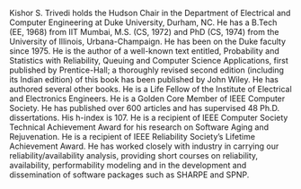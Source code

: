 Kishor S. Trivedi holds the Hudson Chair in the Department of Electrical and Computer Engineering at Duke University, Durham, NC.
He has a B.Tech (EE, 1968) from IIT Mumbai, M.S. (CS, 1972) and PhD (CS, 1974) from the University of Illinois, Urbana-Champaign.
He has been on the Duke faculty since 1975. He is the author of a well-known text entitled, Probability and Statistics with Reliability,
Queuing and Computer Science Applications, first published by Prentice-Hall; a thoroughly revised second edition (including its Indian edition)
of this book has been published by John Wiley. He has authored several other books.
He is a Life Fellow of the Institute of Electrical and Electronics Engineers. He is a Golden Core Member of IEEE Computer Society.
He has published over 600 articles and has supervised 48 Ph.D. dissertations. His h-index is 107.
He is a recipient of IEEE Computer Society Technical Achievement Award for his research on Software Aging and Rejuvenation.
He is a recipient of IEEE Reliability Society’s Lifetime Achievement Award.
He has worked closely with industry in carrying our reliability/availability analysis, providing short courses on reliability,
availability, performability modeling and in the development and dissemination of software packages such as SHARPE and SPNP. 